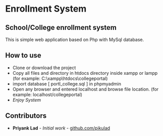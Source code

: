 # Enrollment System
## School/College enrollment system
This is simple web application based on Php with MySql database.

## How to use
- Clone or download the project
- Copy all files and directory in htdocs directory inside xampp or lampp (for example: C:\xampp\htdocs\collegeportal)
- import database [ portl_college.sql ] in phpmyadmin
- Open any browser and entered localhost and browse file location. (for example: localhost/collegeportal)
- *Enjoy System* 

## Contributors

* **Priyank Lad** - *Initial work* - [github.com/pikulad](https://github.com/pikulad)
